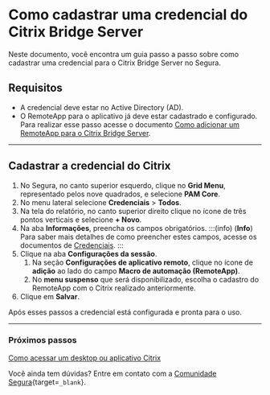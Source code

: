 # Como cadastrar uma credencial do Citrix Bridge Server

Neste documento, você encontra um guia passo a passo sobre como cadastrar uma credencial para o Citrix Bridge Server no Segura.

## Requisitos

* A credencial deve estar no Active Directory (AD).
* O RemoteApp para o aplicativo já deve estar cadastrado e configurado. Para realizar esse passo acesse o documento [Como adicionar um RemoteApp para o Citrix Bridge Server](/v4/docs/pt/pam-session-how-to-add-a-remoteapp-to-citrix-bridge-server).

---
## Cadastrar a credencial do Citrix

1. No Segura, no canto superior esquerdo, clique no **Grid Menu**, representado pelos nove quadrados, e selecione **PAM Core**.
2. No menu lateral selecione **Credenciais** > **Todos**.
3. Na tela do relatório, no canto superior direito clique no ícone de três pontos verticais e selecione **+ Novo**.
4. Na aba **Informações**, preencha os campos obrigatórios.
    :::(info) (**Info**)
    Para saber mais detalhes de como preencher estes campos, acesse os documentos de [Credenciais](/v4/docs/pt/pam-credentials).
    :::
5. Clique na aba **Configurações da sessão**.
    1. Na seção **Configurações de aplicativo remoto**, clique no ícone de **adição** ao lado do campo **Macro de automação (RemoteApp)**.
    2. No **menu suspenso** que será disponibilizado, escolha o cadastro do RemoteApp com o Citrix realizado anteriormente.
6. Clique em **Salvar**.


Após esses passos a credencial está configurada e pronta para o uso.

---
### Próximos passos
[Como acessar um desktop ou aplicativo Citrix](/v4/docs/pt/pam-session-how-to-access-a-citrix-desktop-or-application)

Você ainda tem dúvidas? Entre em contato com a [Comunidade Segura](https://community.Segura.io/){target=`_blank`}.
